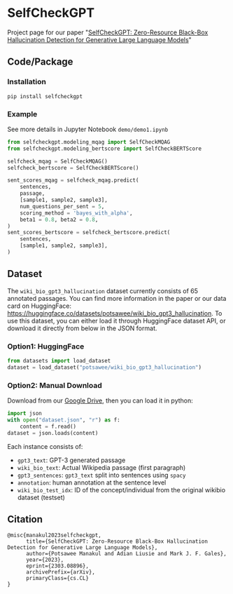 SelfCheckGPT
=====================================================
Project page for our paper "[SelfCheckGPT: Zero-Resource Black-Box Hallucination Detection for Generative Large Language Models](https://arxiv.org/abs/2303.08896)"

## Code/Package

### Installation

    pip install selfcheckgpt

### Example

See more details in Jupyter Notebook ```demo/demo1.ipynb```

```python
from selfcheckgpt.modeling_mqag import SelfCheckMQAG
from selfcheckgpt.modeling_bertscore import SelfCheckBERTScore

selfcheck_mqag = SelfCheckMQAG()
selfcheck_bertscore = SelfCheckBERTScore()

sent_scores_mqag = selfcheck_mqag.predict(
    sentences,
    passage,
    [sample1, sample2, sample3],
    num_questions_per_sent = 5,
    scoring_method = 'bayes_with_alpha',
    beta1 = 0.8, beta2 = 0.8,
)
sent_scores_bertscore = selfcheck_bertscore.predict(
    sentences,
    [sample1, sample2, sample3],
)

```

## Dataset
The `wiki_bio_gpt3_hallucination` dataset currently consists of 65 annotated passages. You can find more information in the paper or our data card on HuggingFace: https://huggingface.co/datasets/potsawee/wiki_bio_gpt3_hallucination. To use this dataset, you can either load it through HuggingFace dataset API, or download it directly from below in the JSON format.

### Option1: HuggingFace

```python
from datasets import load_dataset
dataset = load_dataset("potsawee/wiki_bio_gpt3_hallucination")
```

### Option2: Manual Download
Download from our [Google Drive](https://drive.google.com/drive/folders/1-45BC-AZQQtxIuaWSFcT-XQ-nUvq0zZB?usp=sharing), then you can load it in python:

```python
import json
with open("dataset.json", "r") as f:
    content = f.read()
dataset = json.loads(content)
```

Each instance consists of:
- `gpt3_text`: GPT-3 generated passage
- `wiki_bio_text`: Actual Wikipedia passage (first paragraph)
- `gpt3_sentences`: `gpt3_text` split into sentences using `spacy`
- `annotation`: human annotation at the sentence level
-  `wiki_bio_test_idx`: ID of the concept/individual from the original wikibio dataset (testset)

## Citation

```
@misc{manakul2023selfcheckgpt,
      title={SelfCheckGPT: Zero-Resource Black-Box Hallucination Detection for Generative Large Language Models},
      author={Potsawee Manakul and Adian Liusie and Mark J. F. Gales},
      year={2023},
      eprint={2303.08896},
      archivePrefix={arXiv},
      primaryClass={cs.CL}
}
```
